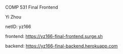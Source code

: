 COMP 531 Final Frontend

Yi Zhou

netID: yz166

frontend: https://yz166-final-frontend.surge.sh

backend: https://yz166-final-backend.herokuapp.com
